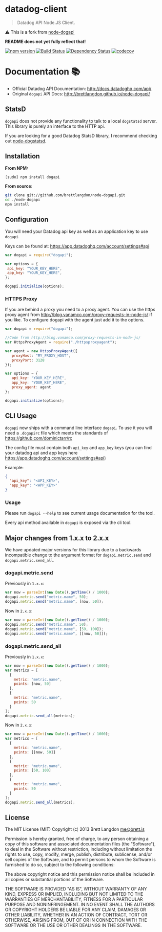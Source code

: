 datadog-client
==============

> Datadog API Node.JS Client.

:warning: This is a fork from [node-dogapi](https://github.com/brettlangdon/node-dogapi)

**README does not yet fully reflect that!**

[![npm version](https://badge.fury.io/js/dogapi.svg)](https://www.npmjs.com/package/dogapi)
[![Build Status](https://travis-ci.org/brettlangdon/node-dogapi.svg?branch=master)](https://travis-ci.org/brettlangdon/node-dogapi)
[![Dependency Status](https://david-dm.org/brettlangdon/node-dogapi.svg)](https://david-dm.org/brettlangdon/node-dogapi)
[![codecov](https://codecov.io/gh/brettlangdon/node-dogapi/branch/master/graph/badge.svg)](https://codecov.io/gh/brettlangdon/node-dogapi)

# Documentation :books:
- Official Datadog API Documentation: http://docs.datadoghq.com/api/
- Original `dogapi` API Docs: http://brettlangdon.github.io/node-dogapi/

## StatsD

`dogapi` does not provide any functionality to talk to a local `dogstatsd` server.
This library is purely an interface to the HTTP api.

If you are looking for a good Datadog StatsD library, I recommend checking out [node-dogstatsd](https://github.com/joybro/node-dogstatsd).

## Installation

**From NPM:**
```bash
[sudo] npm install dogapi
```

**From source:**
```bash
git clone git://github.com/brettlangdon/node-dogapi.git
cd ./node-dogapi
npm install
```

## Configuration

You will need your Datadog api key as well as an application key to use `dogapi`.

Keys can be found at: https://app.datadoghq.com/account/settings#api

```javascript
var dogapi = require("dogapi");

var options = {
 api_key: "YOUR_KEY_HERE",
 app_key: "YOUR_KEY_HERE",
};

dogapi.initialize(options);
```

### HTTPS Proxy

If you are behind a proxy you need to a proxy agent. You can use the https proxy agent from
http://blog.vanamco.com/proxy-requests-in-node-js/ if you like.
To configure dogapi with the agent just add it to the options.

```javascript
var dogapi = require("dogapi");

//Code from http://blog.vanamco.com/proxy-requests-in-node-js/
var HttpsProxyAgent = require("./httpsproxyagent");

var agent = new HttpsProxyAgent({
   proxyHost: "MY_PROXY_HOST",
   proxyPort: 3128
});

var options = {
   api_key: "YOUR_KEY_HERE",
   app_key: "YOUR_KEY_HERE",
   proxy_agent: agent
};

dogapi.initialize(options);
```

## CLI Usage

`dogapi` now ships with a command line interface `dogapi`. To use it you
will need a `.dogapirc` file which meets the standards of
https://github.com/dominictarr/rc

The config file must contain both `api_key` and `app_key` keys (you can find
your datadog api and app keys here
https://app.datadoghq.com/account/settings#api)

Example:

```json
{
  "api_key": "<API_KEY>",
  "app_key": "<APP_KEY>"
}
```

### Usage

Please run `dogapi --help` to see current usage documentation for the tool.

Every api method available in `dogapi` is exposed via the cli tool.

## Major changes from 1.x.x to 2.x.x
We have updated major versions for this library due to a backwards incompatible change to the argument format for `dogapi.metric.send` and `dogapi.metric.send_all`.

### dogapi.metric.send
Previously in `1.x.x`:

```javascript
var now = parseInt(new Date().getTime() / 1000);
dogapi.metric.send("metric.name", 50);
dogapi.metric.send("metric.name", [now, 50]);
```

Now in `2.x.x`:

```javascript
var now = parseInt(new Date().getTime() / 1000);
dogapi.metric.send("metric.name", 50);
dogapi.metric.send("metric.name", [50, 100]);
dogapi.metric.send("metric.name", [[now, 50]]);
```

### dogapi.metric.send_all
Previously in `1.x.x`:

```javascript
var now = parseInt(new Date().getTime() / 1000);
var metrics = [
  {
    metric: "metric.name",
    points: [now, 50]
  },
  {
    metric: "metric.name",
    points: 50
  }
];
dogapi.metric.send_all(metrics);
```

Now in `2.x.x`:

```javascript
var now = parseInt(new Date().getTime() / 1000);
var metrics = [
  {
    metric: "metric.name",
    points: [[now, 50]]
  },
  {
    metric: "metric.name",
    points: [50, 100]
  },
  {
    metric: "metric.name",
    points: 50
  }
];
dogapi.metric.send_all(metrics);
```

## License

The MIT License (MIT)
Copyright (c) 2013 Brett Langdon <me@brett.is>

Permission is hereby granted, free of charge, to any person obtaining a copy of this software and associated documentation files (the "Software"), to deal in the Software without restriction, including without limitation the rights to use, copy, modify, merge, publish, distribute, sublicense, and/or sell copies of the Software, and to permit persons to whom the Software is furnished to do so, subject to the following conditions:

The above copyright notice and this permission notice shall be included in all copies or substantial portions of the Software.

THE SOFTWARE IS PROVIDED "AS IS", WITHOUT WARRANTY OF ANY KIND, EXPRESS OR IMPLIED, INCLUDING BUT NOT LIMITED TO THE WARRANTIES OF MERCHANTABILITY, FITNESS FOR A PARTICULAR PURPOSE AND NONINFRINGEMENT. IN NO EVENT SHALL THE AUTHORS OR COPYRIGHT HOLDERS BE LIABLE FOR ANY CLAIM, DAMAGES OR OTHER LIABILITY, WHETHER IN AN ACTION OF CONTRACT, TORT OR OTHERWISE, ARISING FROM, OUT OF OR IN CONNECTION WITH THE SOFTWARE OR THE USE OR OTHER DEALINGS IN THE SOFTWARE.
